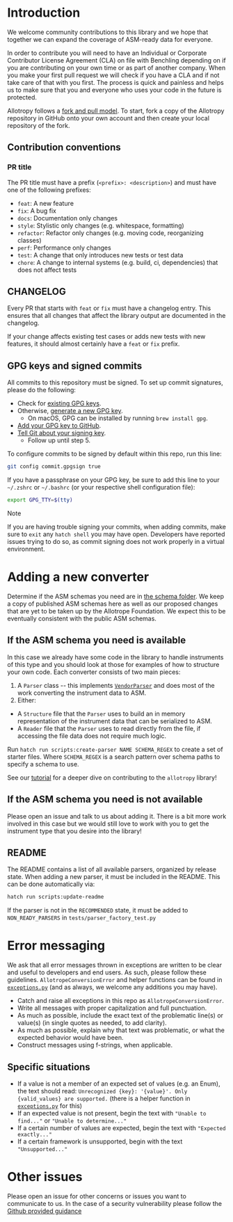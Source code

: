 # Introduction

We welcome community contributions to this library and we hope that together we can expand the coverage of ASM-ready data for everyone.

In order to contribute you will need to have an Individual or Corporate Contributor License Agreement (CLA) on file with Benchling depending on if you are contributing on your own time or as part of another company. When you make your first pull request we will check if you have a CLA and if not take care of that with you first. The process is quick and painless and helps us to make sure that you and everyone who uses your code in the future is protected.

Allotropy follows a [fork and pull model](https://docs.github.com/en/pull-requests/collaborating-with-pull-requests/getting-started/about-collaborative-development-models#fork-and-pull-model). To start, fork a copy of the Allotropy repository in GitHub onto your own account and then create your local repository of the fork.

## Contribution conventions

### PR title
The PR title must have a prefix (`<prefix>: <description>`) and must have one of the following prefixes:

* `feat`: A new feature
* `fix`: A bug fix
* `docs`: Documentation only changes
* `style`: Stylistic only changes (e.g. whitespace, formatting)
* `refactor`: Refactor only changes (e.g. moving code, reorganizing classes)
* `perf`: Performance only changes
* `test`: A change that only introduces new tests or test data
* `chore`: A change to internal systems (e.g. build, ci, dependencies) that does not affect tests

## CHANGELOG
Every PR that starts with `feat` or `fix` must have a changelog entry. This ensures that all changes that affect
the library output are documented in the changelog.

If your change affects existing test cases or adds new tests with new features, it should almost certainly have a `feat` or `fix` prefix.

## GPG keys and signed commits
All commits to this repository must be signed. To set up commit signatures, please do the following:
- Check for [existing GPG keys](https://docs.github.com/en/authentication/managing-commit-signature-verification/checking-for-existing-gpg-keys).
- Otherwise, [generate a new GPG key](https://docs.github.com/en/authentication/managing-commit-signature-verification/generating-a-new-gpg-key).
  - On macOS, GPG can be installed by running `brew install gpg`.
- [Add your GPG key to GitHub](https://docs.github.com/en/authentication/managing-commit-signature-verification/adding-a-gpg-key-to-your-github-account).
- [Tell Git about your signing key](https://docs.github.com/en/authentication/managing-commit-signature-verification/telling-git-about-your-signing-key).
  - Follow up until step 5.

To configure commits to be signed by default within this repo, run this line:
```sh
git config commit.gpgsign true
``````

If you have a passphrase on your GPG key, be sure to add this line to your `~/.zshrc` or `~/.bashrc` (or your respective shell configuration file):

```sh
export GPG_TTY=$(tty)
```

> [!NOTE]
> If you are having trouble signing your commits, when adding commits, make sure to `exit` any `hatch shell` you may have open. Developers have reported issues trying to do so, as commit signing does not work properly in a virtual environment.


# Adding a new converter

Determine if the ASM schemas you need are in [the schema folder](src/allotropy/allotrope/schemas). We keep a copy of published ASM schemas here as well as our proposed changes that are yet to be taken up by the Allotrope Foundation. We expect this to be eventually consistent with the public ASM schemas.

## If the ASM schema you need is available

In this case we already have some code in the library to handle instruments of this type and you should look at those for examples of how to structure your own code. Each converter consists of two main pieces:
1. A `Parser` class -- this implements [`VendorParser`](src/allotropy/parsers/vendor_parser.py) and does most of the work converting the instrument data to ASM.
2. Either:
  - A `Structure` file that the `Parser` uses to build an in memory representation of the instrument data that can be serialized to ASM.
  - A `Reader` file that the `Parser` uses to read directly from the file, if accessing the file data does not require much logic.

Run `hatch run scripts:create-parser NAME SCHEMA_REGEX` to create a set of starter files. Where `SCHEMA_REGEX` is a search pattern over schema paths to specify a schema to use.

See our [tutorial](docs/tutorial.md) for a deeper dive on contributing to the `allotropy` library!

## If the ASM schema you need is not available

Please open an issue and talk to us about adding it. There is a bit more work involved in this case but we would still love to work with you to get the instrument type that you desire into the library!

## README
The README contains a list of all available parsers, organized by release state. When adding a new parser,
it must be included in the README. This can be done automatically via:

```sh
hatch run scripts:update-readme
```

If the parser is not in the `RECOMMENDED` state, it must be added to `NON_READY_PARSERS` in `tests/parser_factory_test.py`

# Error messaging

We ask that all error messages thrown in exceptions are written to be clear and useful to developers and end users. As such, please follow these guidelines. `AllotropeConversionError` and helper functions can be found in [`exceptions.py`](src/allotropy/exceptions.py) (and as always, we welcome any additions you may have).
- Catch and raise all exceptions in this repo as `AllotropeConversionError`.
- Write all messages with proper capitalization and full punctuation.
- As much as possible, include the exact text of the problematic line(s) or value(s) (in single quotes as needed, to add clarity).
- As much as possible, explain why that text was problematic, or what the expected behavior would have been.
- Construct messages using f-strings, when applicable.

## Specific situations
- If a value is not a member of an expected set of values (e.g. an Enum), the text should read: `Unrecognized {key}: '{value}'. Only {valid_values} are supported.` (there is a helper function in [`exceptions.py`](src/allotropy/exceptions.py) for this)
- If an expected value is not present, begin the text with `"Unable to find..."` or `"Unable to determine..."`
- If a certain number of values are expected, begin the text with `"Expected exactly..."`
- If a certain framework is unsupported, begin with the text `"Unsupported..."`


# Other issues

Please open an issue for other concerns or issues you want to communicate to us. In the case of a security vulnerability please follow the [Github provided guidance](https://docs.github.com/en/code-security/security-advisories/guidance-on-reporting-and-writing/privately-reporting-a-security-vulnerability)
